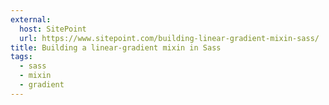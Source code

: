 ```yaml
---
external:
  host: SitePoint
  url: https://www.sitepoint.com/building-linear-gradient-mixin-sass/
title: Building a linear-gradient mixin in Sass
tags:
  - sass
  - mixin
  - gradient
---
```

